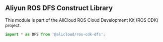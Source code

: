 ## Aliyun ROS DFS Construct Library

This module is part of the AliCloud ROS Cloud Development Kit (ROS CDK) project.

```ts
import * as DFS from '@alicloud/ros-cdk-dfs';
```